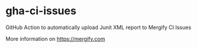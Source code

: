 # gha-ci-issues

GitHub Action to automatically upload Junit XML report to Mergify CI Issues

More information on https://mergify.com
